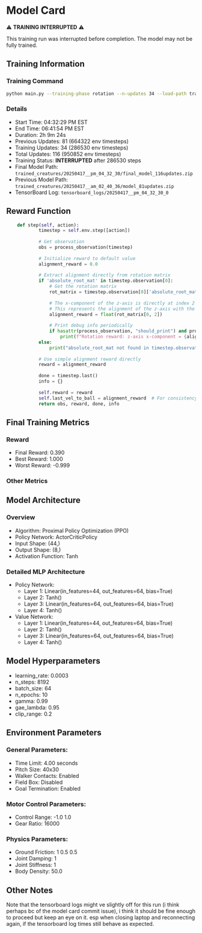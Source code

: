 # Model Card

⚠️ **TRAINING INTERRUPTED** ⚠️

This training run was interrupted before completion. The model may not be fully trained.

## Training Information
### Training Command
```bash
python main.py --training-phase rotation --n-updates 34 --load-path trained_creatures/20250417__am_02_40_36/model_81updates.zip --start-timesteps 664322
```
### Details
- Start Time: 04:32:29 PM EST
- End Time: 06:41:54 PM EST
- Duration: 2h 9m 24s
- Previous Updates: 81 (664322 env timesteps)
- Training Updates: 34 (286530 env timesteps)
- Total Updates: 116 (950852 env timesteps)
- Training Status: **INTERRUPTED** after 286530 steps
- Final Model Path: `trained_creatures/20250417__pm_04_32_30/final_model_116updates.zip`
- Previous Model Path: `trained_creatures/20250417__am_02_40_36/model_81updates.zip`
- TensorBoard Log: `tensorboard_logs/20250417__pm_04_32_30_0`

## Reward Function
```python
    def step(self, action):
            timestep = self.env.step([action])
            
            # Get observation 
            obs = process_observation(timestep)
            
            # Initialize reward to default value
            alignment_reward = 0.0
            
            # Extract alignment directly from rotation matrix
            if 'absolute_root_mat' in timestep.observation[0]:
                # Get the rotation matrix
                rot_matrix = timestep.observation[0]['absolute_root_mat'].copy()
                
                # The x-component of the z-axis is directly at index 2 of the flattened matrix
                # This represents the alignment of the z-axis with the x-axis
                alignment_reward = float(rot_matrix[0, 2])
                
                # Print debug info periodically
                if hasattr(process_observation, "should_print") and process_observation.should_print:
                    print(f"Rotation reward: z-axis x-component = {alignment_reward:.3f}")
            else:
                print("absolute_root_mat not found in timestep.observation[0]!")
            
            # Use simple alignment reward directly
            reward = alignment_reward
            
            done = timestep.last()
            info = {}
    
            self.reward = reward
            self.last_vel_to_ball = alignment_reward  # For consistency with previous code
            return obs, reward, done, info
```

## Final Training Metrics
### Reward
- Final Reward: 0.390
- Best Reward: 1.000
- Worst Reward: -0.999

### Other Metrics

## Model Architecture
### Overview
- Algorithm: Proximal Policy Optimization (PPO)
- Policy Network: ActorCriticPolicy
- Input Shape: (44,)
- Output Shape: (8,)
- Activation Function: Tanh

### Detailed MLP Architecture
- Policy Network:
  - Layer 1: Linear(in_features=44, out_features=64, bias=True)
  - Layer 2: Tanh()
  - Layer 3: Linear(in_features=64, out_features=64, bias=True)
  - Layer 4: Tanh()
- Value Network:
  - Layer 1: Linear(in_features=44, out_features=64, bias=True)
  - Layer 2: Tanh()
  - Layer 3: Linear(in_features=64, out_features=64, bias=True)
  - Layer 4: Tanh()

## Model Hyperparameters
- learning_rate: 0.0003
- n_steps: 8192
- batch_size: 64
- n_epochs: 10
- gamma: 0.99
- gae_lambda: 0.95
- clip_range: 0.2

## Environment Parameters
### General Parameters:
- Time Limit: 4.00 seconds
- Pitch Size: 40x30
- Walker Contacts: Enabled
- Field Box: Disabled
- Goal Termination: Enabled

### Motor Control Parameters:
- Control Range: -1.0 1.0
- Gear Ratio: 16000

### Physics Parameters:
- Ground Friction: 1 0.5 0.5
- Joint Damping: 1
- Joint Stiffness: 1
- Body Density: 50.0

## Other Notes
<!-- Add any interesting observations about this training run here -->
Note that the tensorboard logs might ve slightly off for this run (i think perhaps bc of the model card commit issue), i think it should be fine enough to proceed but keep an eye on it. esp when closing laptop and reconnecting again, if the tensorboard log times still behave as expected.
